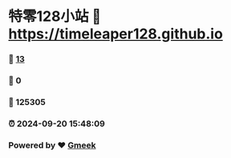 # 特零128小站 :link: https://timeleaper128.github.io 
### :page_facing_up: [13](https://timeleaper128.github.io/tag.html) 
### :speech_balloon: 0 
### :hibiscus: 125305 
### :alarm_clock: 2024-09-20 15:48:09 
### Powered by :heart: [Gmeek](https://github.com/Meekdai/Gmeek)
